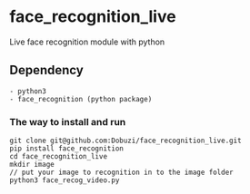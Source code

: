 # face_recognition_live
Live face recognition module with python

## Dependency
```
- python3
- face_recognition (python package)
```

### The way to install and run
```
git clone git@github.com:Dobuzi/face_recognition_live.git
pip install face_recognition
cd face_recognition_live
mkdir image
// put your image to recognition in to the image folder
python3 face_recog_video.py
```
